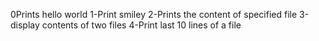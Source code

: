 0Prints hello world
1-Print smiley
2-Prints the content of specified file
3-display contents of two files
4-Print last 10 lines of a file
